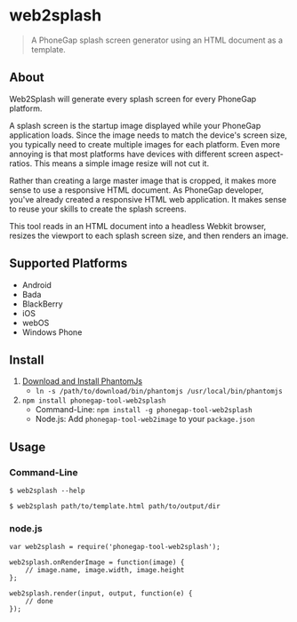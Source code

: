 # web2splash

> A PhoneGap splash screen generator using an HTML document as a template.

## About

Web2Splash will generate every splash screen for every PhoneGap platform.

A splash screen is the startup image displayed while your PhoneGap application
loads. Since the image needs to match the device's screen size, you typically
need to create multiple images for each platform. Even more annoying is that
most platforms have devices with different screen aspect-ratios. This means
a simple image resize will not cut it.

Rather than creating a large master image that is cropped, it makes more sense
to use a responsive HTML document. As PhoneGap developer, you've already
created a responsive HTML web application. It makes sense to reuse your skills
to create the splash screens.

This tool reads in an HTML document into a headless Webkit browser, resizes
the viewport to each splash screen size, and then renders an image.

## Supported Platforms

- Android
- Bada
- BlackBerry
- iOS
- webOS
- Windows Phone

## Install

1. [Download and Install PhantomJs](http://phantomjs.org/)
    - `ln -s /path/to/download/bin/phantomjs /usr/local/bin/phantomjs`
2. `npm install phonegap-tool-web2splash`
    - Command-Line: `npm install -g phonegap-tool-web2splash`
    - Node.js: Add `phonegap-tool-web2image` to your `package.json`

## Usage

### Command-Line

    $ web2splash --help

    $ web2splash path/to/template.html path/to/output/dir

### node.js

    var web2splash = require('phonegap-tool-web2splash');

    web2splash.onRenderImage = function(image) {
        // image.name, image.width, image.height
    };

    web2splash.render(input, output, function(e) {
        // done
    });

